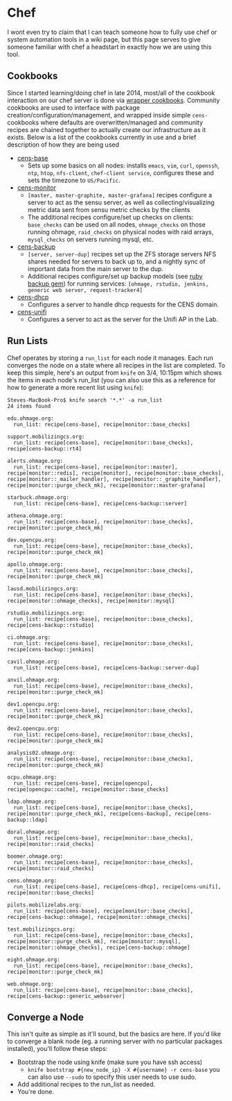 Chef
=======

I wont even try to claim that I can teach someone how to fully use chef or system automation tools in a wiki page, but this page serves to give someone familiar with chef a headstart in exactly how we are using this tool.

Cookbooks
----------

Since I started learning/doing chef in late 2014, most/all of the cookbook interaction on our chef server is done via [wrapper cookbooks](https://www.chef.io/blog/2013/12/03/doing-wrapper-cookbooks-right/). Community cookbooks are used to interface with package creation/configuration/management, and wrapped inside simple `cens-` cookbooks where defaults are overwritten/managed and community recipes are chained together to actually create our infrastructure as it exists. Below is a list of the cookbooks currently in use and a brief description of how they are being used

  * [cens-base](https://github.com/stevenolen/chef-cens-base)
    * Sets up some basics on all nodes: installs `emacs`, `vim`, `curl`, `openssh`, `ntp`, `htop`, `nfs-client`, `chef-client service`, configures these and sets the timezone to `US/Pacific`.
  * [cens-monitor](https://github.com/stevenolen/chef-cens-monitor)
    * `[master, master-graphite, master-grafana]` recipes configure a server to act as the sensu server, as well as collecting/visualizing metric data sent from sensu metric checks by the clients
    * The additional recipes configure/set up checks on clients: `base_checks` can be used on all nodes, `ohmage_checks` on those running ohmage, `raid_checks` on physical nodes with raid arrays, `mysql_checks` on servers running mysql, etc.
  * [cens-backup](https://github.com/stevenolen/chef-cens-backup)
    * `[server, server-dup]` recipes set up the ZFS storage servers NFS shares needed for servers to back up to, and a nightly sync of important data from the main server to the dup.
    * Additional recipes configure/set up backup models (see [ruby backup gem](http://meskyanichi.github.io/backup/v4/)) for running services: `[ohmage, rstudio, jenkins, generic web server, request-tracker4]`
  * [cens-dhcp](https://github.com/stevenolen/chef-cens-dhcp)
    * Configures a server to handle dhcp requests for the CENS domain.
  * [cens-unifi](https://github.com/stevenolen/chef-cens-unifi)
    * Configures a server to act as the server for the Unifi AP in the Lab.

Run Lists
----------

Chef operates by storing a `run_list` for each node it manages.  Each run converges the node on a state where all recipes in the list are completed. To keep this simple, here's an output from `knife` on 3/4, 10:15pm which shows the items in each node's run_list (you can also use this as a reference for how to generate a more recent list using `knife`):

```
Steves-MacBook-Pro$ knife search '*.*' -a run_list
24 items found

edu.ohmage.org:
  run_list: recipe[cens-base], recipe[monitor::base_checks]

support.mobilizingcs.org:
  run_list: recipe[cens-base], recipe[monitor::base_checks], recipe[cens-backup::rt4]

alerts.ohmage.org:
  run_list: recipe[cens-base], recipe[monitor::master], recipe[monitor::redis], recipe[monitor], recipe[monitor::base_checks], recipe[monitor::_mailer_handler], recipe[monitor::_graphite_handler], recipe[monitor::purge_check_mk], recipe[monitor::master-grafana]

starbuck.ohmage.org:
  run_list: recipe[cens-base], recipe[cens-backup::server]

athena.ohmage.org:
  run_list: recipe[cens-base], recipe[monitor::base_checks], recipe[monitor::purge_check_mk]

dev.opencpu.org:
  run_list: recipe[cens-base], recipe[monitor::base_checks], recipe[monitor::purge_check_mk]

apollo.ohmage.org:
  run_list: recipe[cens-base], recipe[monitor::base_checks], recipe[monitor::purge_check_mk]

lausd.mobilizingcs.org:
  run_list: recipe[cens-base], recipe[monitor::base_checks], recipe[monitor::ohmage_checks], recipe[monitor::mysql]

rstudio.mobilizingcs.org:
  run_list: recipe[cens-base], recipe[monitor::base_checks], recipe[cens-backup::rstudio]

ci.ohmage.org:
  run_list: recipe[cens-base], recipe[monitor::base_checks], recipe[cens-backup::jenkins]

cavil.ohmage.org:
  run_list: recipe[cens-base], recipe[cens-backup::server-dup]

anvil.ohmage.org:
  run_list: recipe[cens-base], recipe[monitor::base_checks], recipe[monitor::purge_check_mk]

dev1.opencpu.org:
  run_list: recipe[cens-base], recipe[monitor::base_checks], recipe[monitor::purge_check_mk]

dev2.opencpu.org:
  run_list: recipe[cens-base], recipe[monitor::base_checks], recipe[monitor::purge_check_mk]

analysis02.ohmage.org:
  run_list: recipe[cens-base], recipe[monitor::base_checks], recipe[monitor::purge_check_mk]

ocpu.ohmage.org:
  run_list: recipe[cens-base], recipe[opencpu], recipe[opencpu::cache], recipe[monitor::base_checks]

ldap.ohmage.org:
  run_list: recipe[cens-base], recipe[monitor::base_checks], recipe[monitor::purge_check_mk], recipe[cens-backup], recipe[cens-backup::ldap]

doral.ohmage.org:
  run_list: recipe[cens-base], recipe[monitor::base_checks], recipe[monitor::raid_checks]

boomer.ohmage.org:
  run_list: recipe[cens-base], recipe[monitor::base_checks], recipe[monitor::raid_checks]

cens.ohmage.org:
  run_list: recipe[cens-base], recipe[cens-dhcp], recipe[cens-unifi], recipe[monitor::base_checks]

pilots.mobilizelabs.org:
  run_list: recipe[cens-base], recipe[monitor::base_checks], recipe[cens-backup::ohmage], recipe[monitor::ohmage_checks]

test.mobilizingcs.org:
  run_list: recipe[cens-base], recipe[monitor::base_checks], recipe[monitor::purge_check_mk], recipe[monitor::mysql], recipe[monitor::ohmage_checks], recipe[cens-backup::ohmage]

eight.ohmage.org:
  run_list: recipe[cens-base], recipe[monitor::base_checks], recipe[monitor::purge_check_mk]

web.ohmage.org:
  run_list: recipe[cens-base], recipe[monitor::base_checks], recipe[cens-backup::generic_webserver]
```

Converge a Node
----------------

This isn't quite as simple as it'll sound, but the basics are here.  If you'd like to converge a blank node (eg. a running server with no particular packages installed), you'll follow these steps:

  * Bootstrap the node using knife (make sure you have ssh access)
    * `knife bootstrap #{new_node_ip} -X #{username} -r cens-base` you can also use `--sudo` to specify this user needs to use sudo.
  * Add additional recipes to the run_list as needed.
  * You're done.